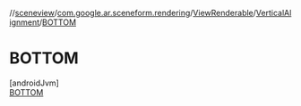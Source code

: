 //[sceneview](../../../../../index.md)/[com.google.ar.sceneform.rendering](../../../index.md)/[ViewRenderable](../../index.md)/[VerticalAlignment](../index.md)/[BOTTOM](index.md)

# BOTTOM

[androidJvm]\
[BOTTOM](index.md)
